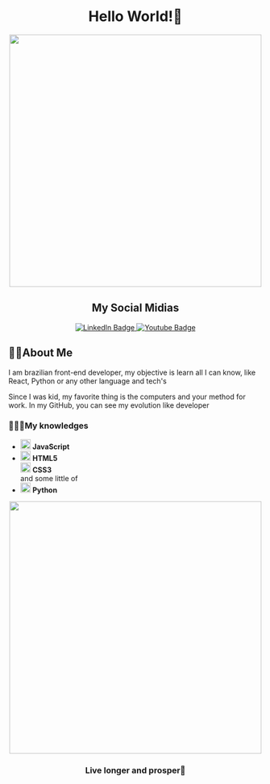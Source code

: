 <h1 align='center'>Hello World!🖖</h1>
<div id="header" align="center">
  <img src="https://files.readme.io/8c11911-senior-front-end-developer-openings-1.gif" width="500"/>
</div>

<h2 align='center'>My Social Midias</h2>
  <div align='center' id="badges">
  <a href="https://www.linkedin.com/in/paulo-henrique-44152a210/">
    <img src="https://img.shields.io/badge/LinkedIn-blue?style=for-the-badge&logo=linkedin&logoColor=white" alt="LinkedIn Badge"/>
  </a>
  <a href="https://www.instagram.com/opaulo.oficial/">
    <img src="https://img.shields.io/badge/Instagram-red?style=for-the-badge&logo=instagram&logoColor=white" alt="Youtube Badge"/>
  </a>
  <br>
  <img src="https://komarev.com/ghpvc/?username=PauloTheDev&style=flat-square&color=blue" alt=""/>
</div>

<h2> 👨‍💻About Me</h2>
<p> I am brazilian front-end developer, my objective is learn all I can know, like React, Python or any other language and tech's </p>
<p>Since I was kid, my favorite thing is the computers and your method for work. In my GitHub, you can see my evolution like developer</p>


<h3>🦸🏼‍♂️My knowledges</h3>
<ul>
  <li> 
  <img src='https://icon-library.com/images/javascript-icon-png/javascript-icon-png-23.jpg' width=20/>
    <strong>JavaScript</strong>
  </li>
   <li> 
  <img src='https://cdn.iconscout.com/icon/free/png-256/html5-40-1175193.png' width=20/>
    <strong>HTML5</strong>
  </li>
  <img src='https://www.seekpng.com/png/full/141-1415372_css3-icon-png.png' width=20/>
    <strong>CSS3</strong>
  </li>
  <br>
  and some little of
  <li>
  <img src='https://cdn3.iconfinder.com/data/icons/logos-and-brands-adobe/512/267_Python-512.png' width=20>
  <strong>Python</strong>
  </li>
</ul>

<div align='center'>
<img  width='500' src='https://media3.giphy.com/media/dxODB9UE879RDqAh3o/giphy.gif?cid=6c09b9528bb28nb2e6v4kueeukgxmxbqgysw5ctu0s67hxui&rid=giphy.gif&ct=s'>
  
  <h3>Live longer and prosper🖖</h3>
</div>  
